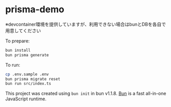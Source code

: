# prisma-demo
※devcontainer環境を提供していますが、利用できない場合はbunとDBを各自で用意してください

To prepare:

```bash
bun install
bun prisma generate
```

To run:
```bash
cp .env.sample .env
bun prisma migrate reset
bun run src/index.ts
```

This project was created using `bun init` in bun v1.1.8. [Bun](https://bun.sh) is a fast all-in-one JavaScript runtime.
